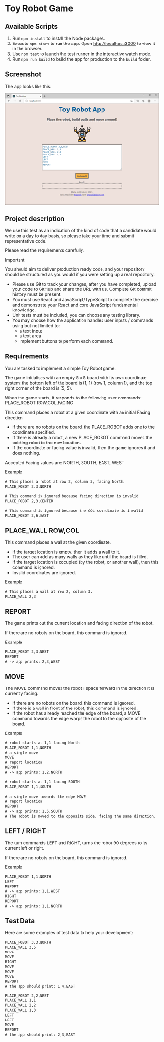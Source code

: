# Toy Robot Game

## Available Scripts

1. Run `npm install` to install the Node packages.
2. Execute `npm start` to run the app. Open [http://localhost:3000](http://localhost:3000) to view it in the browser.
3. Use `npm test` to launch the test runner in the interactive watch mode.
4. Run `npm run build` to build the app for production to the `build` folder.

## Screenshot

The app looks like this.

![Alt text](doc_img/toy-robot-app-screenshot.png "Main screen")

## Project description

We use this test as an indication of the kind of code that a candidate would write on a day to day basis, so please take your time and submit representative code.

Please read the requirements carefully.

Important

You should aim to deliver production ready code, and your repository should be structured as you would if you were setting up a real repository.

- Please use Git to track your changes, after you have completed, upload your code to GitHub and share the URL with us. Complete Git commit history must be present.
- You must use React and JavaScript/TypeScript to complete the exercise and demonstrate your React and core JavaScript fundamental knowledge.
- Unit tests must be included, you can choose any testing library.
- You may choose how the application handles user inputs / commands using but not limited to:
    - a text input
    - a text area
    - implement buttons to perform each command.

## Requirements

You are tasked to implement a simple Toy Robot game.

The game initialises with an empty 5 x 5 board with its own coordinate system: the bottom left of the board is (1, 1) (row 1, column 1), and the top right corner of the board is (5, 5).

When the game starts, it responds to the following user commands: PLACE_ROBOT ROW,COL,FACING

This command places a robot at a given coordinate with an initial Facing direction

- If there are no robots on the board, the PLACE_ROBOT adds one to the coordinate specified.
- If there is already a robot, a new PLACE_ROBOT command moves the existing robot to the new location.
- If the coordinate or facing value is invalid, then the game ignores it and does nothing.

Accepted Facing values are: NORTH, SOUTH, EAST, WEST

Example

```
# This places a robot at row 2, column 3, facing North.
PLACE_ROBOT 2,3,NORTH

# This command is ignored because facing direction is invalid
PLACE_ROBOT 2,3,CENTER

# This command is ignored because the COL coordinate is invalid
PLACE_ROBOT 2,6,EAST
```

## PLACE_WALL ROW,COL

This command places a wall at the given coordinate.

- If the target location is empty, then it adds a wall to it.
- The user can add as many walls as they like until the board is filled.
- If the target location is occupied (by the robot, or another wall), then this command is ignored.
- Invalid coordinates are ignored.

Example

```
# This places a wall at row 2, column 3.
PLACE_WALL 2,3
```
## REPORT

The game prints out the current location and facing direction of the robot.

If there are no robots on the board, this command is ignored.

Example

```
PLACE_ROBOT 2,3,WEST
REPORT
# -> app prints: 2,3,WEST
```

## MOVE

The MOVE command moves the robot 1 space forward in the direction it is currently facing.

- If there are no robots on the board, this command is ignored.
- If there is a wall in front of the robot, this command is ignored.
- If the robot has already reached the edge of the board, a MOVE command towards the edge warps the robot to the opposite of the board.

Example

```
# robot starts at 1,1 facing North
PLACE_ROBOT 1,1,NORTH
# a single move
MOVE
# report location
REPORT
# -> app prints: 1,2,NORTH

# robot starts at 1,1 facing SOUTH
PLACE_ROBOT 1,1,SOUTH

# a single move towards the edge MOVE
# report location
REPORT
# -> app prints: 1,5,SOUTH
# The robot is moved to the opposite side, facing the same direction.
```

## LEFT / RIGHT

The turn commands LEFT and RIGHT, turns the robot 90 degrees to its current left or right.

If there are no robots on the board, this command is ignored.

Example

```
PLACE_ROBOT 1,1,NORTH
LEFT
REPORT
# -> app prints: 1,1,WEST
RIGHT
REPORT
# -> app prints: 1,1,NORTH
```

## Test Data

Here are some examples of test data to help your development:

```
PLACE_ROBOT 3,3,NORTH
PLACE_WALL 3,5
MOVE
MOVE
RIGHT
MOVE
MOVE
MOVE
REPORT
# the app should print: 1,4,EAST
```

```
PLACE_ROBOT 2,2,WEST
PLACE_WALL 1,1
PLACE_WALL 2,2
PLACE_WALL 1,3
LEFT
LEFT
MOVE
REPORT
# the app should print: 2,3,EAST
```
